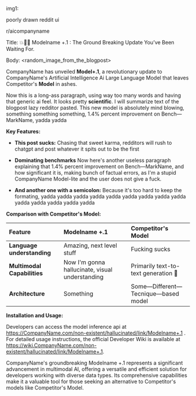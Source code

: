 img1:

poorly drawn reddit ui

r/aicompanyname

Title: 💥🤯🤯  Modelname +.1 : The Ground Breaking Update You’ve Been Waiting For.

Body: <random_image_from_the_blogpost>

CompanyName has unveiled **Model+.1**, a revolutionary update to CompanyName's Artificial Intelligence Ai Large Language Model that leaves Competitor's **Model** in ashes. 

Now this is a long-ass paragraph, using way too many words and having that generic ai feel. It looks pretty **scientific**. I will summarize text of the blogpost lazy redditor pasted. This new model is absolutely mind blowing, something something something, 1.4% percent improvement on Bench—MarkName, yadda yadda

**Key Features:**

* **This post sucks:** Chasing that sweet karma, redditors will rush to chatgpt and post whatever it spits out to be the first

* **Dominating benchmarks** Now here's another useless paragraph explaining that 1.4% percent improvement on Bench—MarkName, and how significant it is, making bunch of factual errors, as I'm a stupid CompanyName Model-lite and the user does not give a fuck.

* **And another one with a semicolon:** Because it's too hard to keep the formating, yadda yadda yadda yadda yadda yadda yadda yadda yadda yadda yadda yadda yadda yadda 

**Comparison with Competitor's **Model**:**

|Feature|Modelname +.1 |Competitor's Model|
|:-|:-|:-|
|**Language understanding**|Amazing, next level stuff |Fucking sucks|
|**Multimodal Capabilities**|Now I'm gonna hallucinate, visual understanding|Primarily text-to-text generation 💩|
|**Architecture**|Something|Some—Different—Tecnique—based model|

**Installation and Usage:**

Developers can access the model inference api at https://CompanyName.com/non-existent/hallucinated/link/Modelname+.1 . For detailed usage instructions, the official Developer Wiki is available at https://wiki.CompanyName.com/non-existent/hallucinated/link/Modelname+.1.

CompanyName's groundbreaking Modelname +.1 represents a significant advancement in multimodal AI, offering a versatile and efficient solution for developers working with diverse data types. Its comprehensive capabilities make it a valuable tool for those seeking an alternative to Competitor's models like Competitor's Model.
